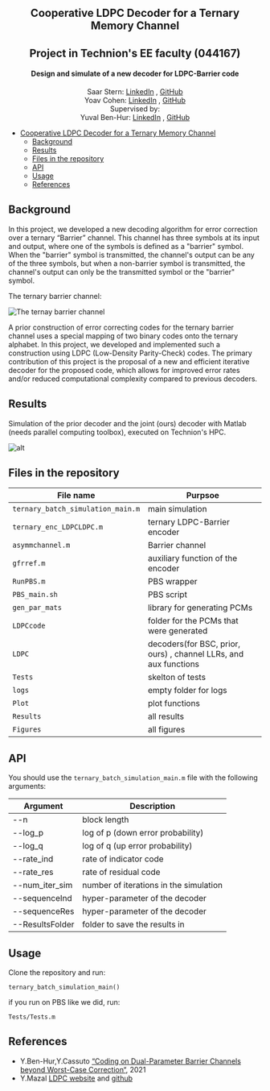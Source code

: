 <h2 align="center">Cooperative LDPC Decoder for a Ternary Memory Channel</h2> 
<h2 align="center">Project in Technion's EE faculty (044167)</h2> 
<h4 align="center">Design  and simulate of a new decoder for LDPC-Barrier code</h4> 


  <p align="center">
    Saar Stern: <a href="https://www.linkedin.com/in/saar-stern-a43413246/">LinkedIn</a> , <a href="https://github.com/saarst">GitHub</a>
  <br>
    Yoav Cohen: <a href="https://www.linkedin.com/in/cohen-yoav/">LinkedIn</a> , <a href="https://github.com/yoavcohe">GitHub</a>
  <br>
  Supervised by:
 <br>
    Yuval Ben-Hur: <a href="https://www.linkedin.com/in/yuval-ben-hur-16880912a/">LinkedIn</a> , <a href="https://github.com/benhuryuval">GitHub</a>
 </p>

- [Cooperative LDPC Decoder for a Ternary Memory Channel](#Cooperative-LDPC-Decoder-for-a-Ternary-Memory-Channel)
  * [Background](#background)
  * [Results](#results)
  * [Files in the repository](#files-in-the-repository)
  * [API](#api-mplpy---help)
  * [Usage](#usage)
  * [References](#references)

## Background
In this project, we developed a new decoding algorithm for error correction over a ternary “Barrier” channel. This channel has three symbols at its input and output, where one of the symbols is defined as a "barrier" symbol. When the "barrier" symbol is transmitted, the channel's output can be any of the three symbols, but when a non-barrier symbol is transmitted, the channel's output can only be the transmitted symbol or the "barrier" symbol.

The ternary barrier channel:

![The ternay barrier channel](https://github.com/saarst/TriLDPC/blob/main/Figures/readme/Ternary_Barrier_Channel.png)

A prior construction of error correcting codes for the ternary barrier channel uses a special mapping of two binary codes onto the ternary alphabet. In this project, we developed and implemented such a construction using LDPC (Low-Density Parity-Check) codes. The primary contribution of this project is the proposal of a new and efficient iterative decoder for the proposed code, which allows for improved error rates and/or reduced computational complexity compared to previous decoders.

## Results
Simulation of the prior decoder and the joint (ours) decoder with Matlab (needs parallel computing toolbox), executed on Technion's HPC.

![alt](https://github.com/saarst/TriLDPC/blob/main/Figures/svg256_sep/TriLDPC_n256_Ri075_Rr05.svg)

## Files in the repository

| File name                                                     | Purpsoe                                                                                                                                       |
|---------------------------------------------------------------|-----------------------------------------------------------------------------------------------------------------------------------------------|
| `ternary_batch_simulation_main.m`                         | main simulation                                                                                                              |
| `ternary_enc_LDPCLDPC.m`                                               | ternary LDPC-Barrier encoder                                                                                                  |
| `asymmchannel.m`                                               | Barrier channel                                                                                          |
| `gfrref.m`                                                 | auxiliary function of the encoder                                                                         |
| `RunPBS.m`                                                 | PBS wrapper                                           |
| `PBS_main.sh`                                                | PBS script                                     |
| `gen_par_mats`                                                    | library for generating PCMs   |
| `LDPCcode`                                                    | folder for the PCMs that were generated   |
| `LDPC`                                                    | decoders(for BSC, prior, ours) , channel LLRs, and aux functions|
| `Tests`                                        | skelton of tests
| `logs`                                        | empty folder for logs
| `Plot`                                        | plot functions
| `Results`                                        | all results
| `Figures`                                        | all figures

## API
You should use the `ternary_batch_simulation_main.m` file with the following arguments:


|Argument                 | Description                                 |
|-------------------------|---------------------------------------------|
|  --n |           block length
|  --log_p |   log of p (down error probability)
|  --log_q |   log of q (up error probability)
|  --rate_ind  | rate of indicator code
|  --rate_res  | rate of residual code
|  --num_iter_sim | number of iterations in the simulation
|  --sequenceInd | hyper-parameter of the decoder
|  --sequenceRes | hyper-parameter of the decoder
|  --ResultsFolder | folder to save the results in|

## Usage

Clone the repository and run:
```
ternary_batch_simulation_main()
```
if you run on PBS like we did, run:
```
Tests/Tests.m
```

## References

* Y.Ben-Hur,Y.Cassuto [“Coding on Dual-Parameter Barrier Channels beyond Worst-Case Correction“](https://ieeexplore.ieee.org/document/9685188), 2021
* Y.Mazal [LDPC website](https://yairmz.github.io/LDPC/ldpc_overview/log_spa.html) and [github](https://github.com/YairMZ/belief_propagation)






